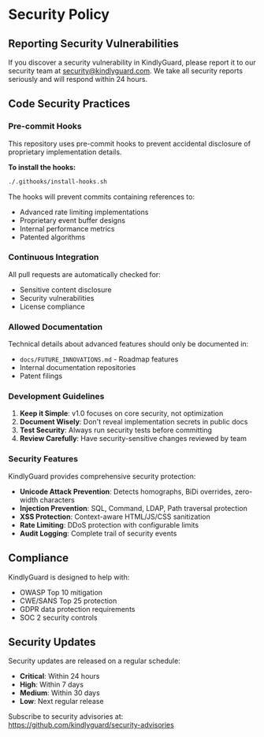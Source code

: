 # Security Policy

## Reporting Security Vulnerabilities

If you discover a security vulnerability in KindlyGuard, please report it to our security team at security@kindlyguard.com. We take all security reports seriously and will respond within 24 hours.

## Code Security Practices

### Pre-commit Hooks

This repository uses pre-commit hooks to prevent accidental disclosure of proprietary implementation details. 

**To install the hooks:**
```bash
./.githooks/install-hooks.sh
```

The hooks will prevent commits containing references to:
- Advanced rate limiting implementations
- Proprietary event buffer designs
- Internal performance metrics
- Patented algorithms

### Continuous Integration

All pull requests are automatically checked for:
- Sensitive content disclosure
- Security vulnerabilities
- License compliance

### Allowed Documentation

Technical details about advanced features should only be documented in:
- `docs/FUTURE_INNOVATIONS.md` - Roadmap features
- Internal documentation repositories
- Patent filings

### Development Guidelines

1. **Keep it Simple**: v1.0 focuses on core security, not optimization
2. **Document Wisely**: Don't reveal implementation secrets in public docs
3. **Test Security**: Always run security tests before committing
4. **Review Carefully**: Have security-sensitive changes reviewed by team

### Security Features

KindlyGuard provides comprehensive security protection:

- **Unicode Attack Prevention**: Detects homographs, BiDi overrides, zero-width characters
- **Injection Prevention**: SQL, Command, LDAP, Path traversal protection
- **XSS Protection**: Context-aware HTML/JS/CSS sanitization
- **Rate Limiting**: DDoS protection with configurable limits
- **Audit Logging**: Complete trail of security events

## Compliance

KindlyGuard is designed to help with:
- OWASP Top 10 mitigation
- CWE/SANS Top 25 protection
- GDPR data protection requirements
- SOC 2 security controls

## Security Updates

Security updates are released on a regular schedule:
- **Critical**: Within 24 hours
- **High**: Within 7 days
- **Medium**: Within 30 days
- **Low**: Next regular release

Subscribe to security advisories at: https://github.com/kindlyguard/security-advisories